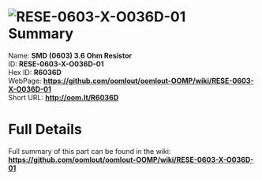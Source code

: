 
![RESE-0603-X-O036D-01](https://github.com/oomlout/oomlout-OOMP/blob/master/parts/RESE-0603-X-O036D-01/RESE-0603-X-O036D-01_420.jpg)   
Summary
=================
  
Name: __SMD (0603) 3.6 Ohm Resistor__    
ID: __RESE-0603-X-O036D-01__   
Hex ID: __R6036D__   
WebPage: __https://github.com/oomlout/oomlout-OOMP/wiki/RESE-0603-X-O036D-01__   
Short URL: __http://oom.lt/R6036D__   

Full Details
==========================
Full summary of this part can be found in the wiki:   
__https://github.com/oomlout/oomlout-OOMP/wiki/RESE-0603-X-O036D-01__    

